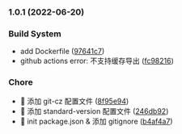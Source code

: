 
### 1.0.1 (2022-06-20)


### Build System

* add Dockerfile ([97641c7](https://github.com/yoolu-cn/yoolu-docker-images/commit/97641c7dd6c4c996a6009938e51dd2655a23a599))
* github actions error: 不支持缓存导出 ([fc98216](https://github.com/yoolu-cn/yoolu-docker-images/commit/fc98216fb1d075c6f64f8fa897e07248446e2546))


### Chore

* 🚀 添加 git-cz 配置文件 ([8f95e94](https://github.com/yoolu-cn/yoolu-docker-images/commit/8f95e9401deb296859a455387c5e9cfa5ecfcc47))
* 🚀 添加 standard-version 配置文件 ([246db92](https://github.com/yoolu-cn/yoolu-docker-images/commit/246db92b6976bc4d9051b37916dc4092d9a2e90e))
* 🚀 init package.json & 添加 gitignore ([b4af4a7](https://github.com/yoolu-cn/yoolu-docker-images/commit/b4af4a7ed7c2a8d88a82bdac40dd5329f115ee52))
